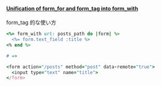 #### [Unification of form_for and form_tag into form_with](https://github.com/rails/rails/pull/26976)

form_tag 的な使い方

```ruby
<%= form_with url: posts_path do |form| %>
  <%= form.text_field :title %>
<% end %>

# =>

<form action="/posts" method="post" data-remote="true">
  <input type="text" name="title">
</form>
```
